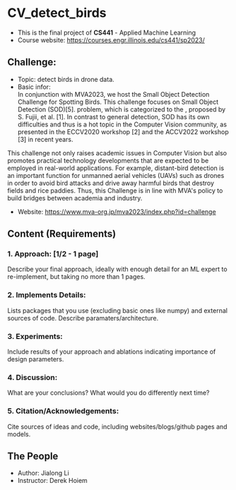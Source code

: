 # CV_detect_birds
* This is the final project of **CS441** - Applied Machine Learning
* Course website: https://courses.engr.illinois.edu/cs441/sp2023/
## Challenge:  
* Topic: detect birds in drone data.
* Basic infor: \
In conjunction with MVA2023, we host the Small Object Detection Challenge for Spotting Birds. This challenge focuses on Small Object Detection (SOD)[5]. problem, which is categorized to the , proposed by S. Fujii, et al. [1]. In contrast to general detection, SOD has its own difficulties and thus is a hot topic in the Computer Vision community, as presented in the ECCV2020 workshop [2] and the ACCV2022 workshop [3] in recent years.

This challenge not only raises academic issues in Computer Vision but also promotes practical technology developments that are expected to be employed in real-world applications. For example, distant-bird detection is an important function for unmanned aerial vehicles (UAVs) such as drones in order to avoid bird attacks and drive away harmful birds that destroy fields and rice paddies. Thus, this Challenge is in line with MVA's policy to build bridges between academia and industry.
* Website: https://www.mva-org.jp/mva2023/index.php?id=challenge

## Content (Requirements)
### 1. Approach: [1/2 - 1 page]
Describe your final approach, ideally with enough detail for an ML expert to re-implement, but taking no more than 1 pages.
### 2. Implements Details:
Lists packages that you use (excluding basic ones like numpy) and external sources of code. Describe paramaters/architecture.
### 3. Experiments:
Include results of your approach and ablations indicating importance of design parameters.
### 4. Discussion:
What are your conclusions? What would you do differently next time?
### 5. Citation/Acknowledgements:
Cite sources of ideas and code, including websites/blogs/github pages and models.

## The People
* Author: Jialong Li
* Instructor: Derek Hoiem


